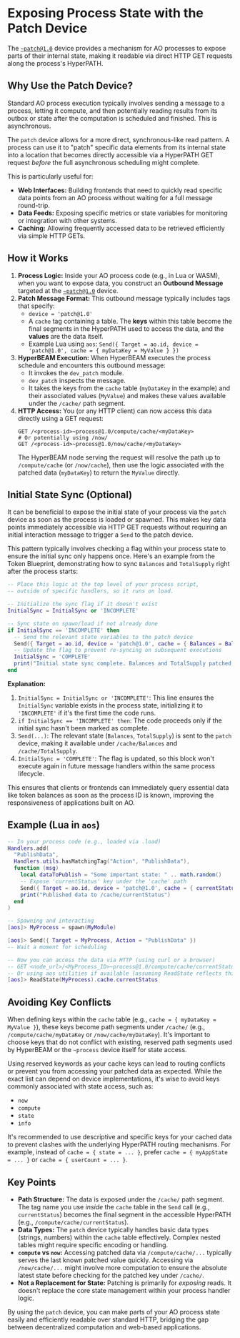 # Exposing Process State with the Patch Device

The [`~patch@1.0`](../resources/source-code/dev_patch.md) device provides a mechanism for AO processes to expose parts of their internal state, making it readable via direct HTTP GET requests along the process's HyperPATH.

## Why Use the Patch Device?

Standard AO process execution typically involves sending a message to a process, letting it compute, and then potentially reading results from its outbox or state after the computation is scheduled and finished. This is asynchronous.

The `patch` device allows for a more direct, synchronous-like read pattern. A process can use it to "patch" specific data elements from its internal state into a location that becomes directly accessible via a HyperPATH GET request *before* the full asynchronous scheduling might complete.

This is particularly useful for:

*   **Web Interfaces:** Building frontends that need to quickly read specific data points from an AO process without waiting for a full message round-trip.
*   **Data Feeds:** Exposing specific metrics or state variables for monitoring or integration with other systems.
*   **Caching:** Allowing frequently accessed data to be retrieved efficiently via simple HTTP GETs.

## How it Works

1.  **Process Logic:** Inside your AO process code (e.g., in Lua or WASM), when you want to expose data, you construct an **Outbound Message** targeted at the [`~patch@1.0`](../resources/source-code/dev_patch.md) device.
2.  **Patch Message Format:** This outbound message typically includes tags that specify:
    *   `device = 'patch@1.0'`
    *   A `cache` tag containing a table. The **keys** within this table become the final segments in the HyperPATH used to access the data, and the **values** are the data itself.
    *   Example Lua using `aos`: `Send({ Target = ao.id, device = 'patch@1.0', cache = { myDataKey = MyValue } })`
3.  **HyperBEAM Execution:** When HyperBEAM executes the process schedule and encounters this outbound message:
    *   It invokes the `dev_patch` module.
    *   `dev_patch` inspects the message.
    *   It takes the keys from the `cache` table (`myDataKey` in the example) and their associated values (`MyValue`) and makes these values available under the `/cache/` path segment.
4.  **HTTP Access:** You (or any HTTP client) can now access this data directly using a GET request:
    ```
    GET /<process-id>~process@1.0/compute/cache/<myDataKey>
    # Or potentially using /now/
    GET /<process-id>~process@1.0/now/cache/<myDataKey>
    ```
    The HyperBEAM node serving the request will resolve the path up to `/compute/cache` (or `/now/cache`), then use the logic associated with the patched data (`myDataKey`) to return the `MyValue` directly.

## Initial State Sync (Optional)

It can be beneficial to expose the initial state of your process via the `patch` device as soon as the process is loaded or spawned. This makes key data points immediately accessible via HTTP GET requests without requiring an initial interaction message to trigger a `Send` to the patch device.

This pattern typically involves checking a flag within your process state to ensure the initial sync only happens once. Here's an example from the Token Blueprint, demonstrating how to sync `Balances` and `TotalSupply` right after the process starts:

```lua
-- Place this logic at the top level of your process script, 
-- outside of specific handlers, so it runs on load.

-- Initialize the sync flag if it doesn't exist
InitialSync = InitialSync or 'INCOMPLETE'

-- Sync state on spawn/load if not already done
if InitialSync == 'INCOMPLETE' then
  -- Send the relevant state variables to the patch device
  Send({ Target = ao.id, device = 'patch@1.0', cache = { Balances = Balances, TotalSupply = TotalSupply } })
  -- Update the flag to prevent re-syncing on subsequent executions
  InitialSync = 'COMPLETE'
  print("Initial state sync complete. Balances and TotalSupply patched.")
end
```

**Explanation:**

1.  `InitialSync = InitialSync or 'INCOMPLETE'`: This line ensures the `InitialSync` variable exists in the process state, initializing it to `'INCOMPLETE'` if it's the first time the code runs.
2.  `if InitialSync == 'INCOMPLETE' then`: The code proceeds only if the initial sync hasn't been marked as complete.
3.  `Send(...)`: The relevant state (`Balances`, `TotalSupply`) is sent to the `patch` device, making it available under `/cache/Balances` and `/cache/TotalSupply`.
4.  `InitialSync = 'COMPLETE'`: The flag is updated, so this block won't execute again in future message handlers within the same process lifecycle.

This ensures that clients or frontends can immediately query essential data like token balances as soon as the process ID is known, improving the responsiveness of applications built on AO.

## Example (Lua in `aos`)

```lua
-- In your process code (e.g., loaded via .load)
Handlers.add(
  "PublishData",
  Handlers.utils.hasMatchingTag("Action", "PublishData"),
  function (msg)
    local dataToPublish = "Some important state: " .. math.random()
    -- Expose 'currentStatus' key under the 'cache' path
    Send({ Target = ao.id, device = 'patch@1.0', cache = { currentStatus = dataToPublish } })
    print("Published data to /cache/currentStatus")
  end
)

-- Spawning and interacting
[aos]> MyProcess = spawn(MyModule)

[aos]> Send({ Target = MyProcess, Action = "PublishData" })
-- Wait a moment for scheduling

-- Now you can access the data via HTTP (using curl or a browser)
-- GET <node_url>/<MyProcess_ID>~process@1.0/compute/cache/currentStatus
-- Or using aos utilities if available (assuming ReadState reflects this structure):
[aos]> ReadState(MyProcess).cache.currentStatus
```

## Avoiding Key Conflicts

When defining keys within the `cache` table (e.g., `cache = { myDataKey = MyValue }`), these keys become path segments under `/cache/` (e.g., `/compute/cache/myDataKey` or `/now/cache/myDataKey`). It's important to choose keys that do not conflict with existing, reserved path segments used by HyperBEAM or the `~process` device itself for state access.

Using reserved keywords as your cache keys can lead to routing conflicts or prevent you from accessing your patched data as expected. While the exact list can depend on device implementations, it's wise to avoid keys commonly associated with state access, such as:

*   `now`
*   `compute`
*   `state`
*   `info`

It's recommended to use descriptive and specific keys for your cached data to prevent clashes with the underlying HyperPATH routing mechanisms. For example, instead of `cache = { state = ... }`, prefer `cache = { myAppState = ... }` or `cache = { userCount = ... }`.

## Key Points

*   **Path Structure:** The data is exposed under the `/cache/` path segment. The tag name you use *inside* the `cache` table in the `Send` call (e.g., `currentStatus`) becomes the final segment in the accessible HyperPATH (e.g., `/compute/cache/currentStatus`).
*   **Data Types:** The `patch` device typically handles basic data types (strings, numbers) within the `cache` table effectively. Complex nested tables might require specific encoding or handling.
*   **`compute` vs `now`:** Accessing patched data via `/compute/cache/...` typically serves the last known patched value quickly. Accessing via `/now/cache/...` might involve more computation to ensure the absolute latest state before checking for the patched key under `/cache/`.
*   **Not a Replacement for State:** Patching is primarily for *exposing* reads. It doesn't replace the core state management within your process handler logic.

By using the `patch` device, you can make parts of your AO process state easily and efficiently readable over standard HTTP, bridging the gap between decentralized computation and web-based applications.